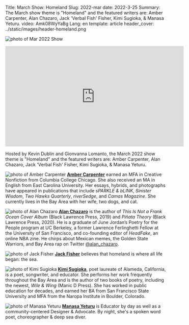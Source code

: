 Title: March Show: Homeland
Slug: 2022-mar
date: 2022-3-25
Summary: The March show theme is "Homeland" and the featured writers are: Amber Carpenter, Alan Chazaro, Jack 'Verbal Fish' Fisher, Kimi Sugioka, & Manasa Yeturu.
video: Amk08WyYaBg
Lang: en
template: article
header_cover: ../static/images/header-homeland.png

![photo of Mar 2022 Show](../static/images/3-25-show.png)

<iframe width="560" height="315" src="https://www.youtube.com/embed/Amk08WyYaBg" title="YouTube video player" frameborder="0" allow="accelerometer; autoplay; clipboard-write; encrypted-media; gyroscope; picture-in-picture" allowfullscreen></iframe>

Hosted by Kevin Dublin and Gionvanna Lomanto, the March 2022 show theme is "Homeland" and the featured writers are: Amber Carpenter, Alan Chazaro, Jack 'Verbal Fish' Fisher, Kimi Sugioka, & Manasa Yeturu.

![photo of Amber Carpenter](../static/images/amber-carpenter.jpg)
[**Amber Carpenter**](https://amberleecarpenter.com) earned an MFA in Creative Nonfiction from Columbia College Chicago. She also received an MA in English from East Carolina University. Her essays, hybrids, and photographs have appeared in publications that include *sPARKLE & bLINK*, *Sinister Wisdom*, *Two Hawks Quarterly*, *riverSedge*, and *Camas Magazine*. She currently lives in the Bay Area with her wife, two dogs, and cat.

![photo of Alan Chazaro](../static/images/alan-chazaro.jpg)
[**Alan Chazaro**](https://www.alanchazaro.com/) is the author of *This Is Not a Frank Ocean Cover Album* (Black Lawrence Press, 2019) and *Piñata Theory* (Black Lawrence Press, 2020). He is a graduate of June Jordan’s Poetry for the People program at UC Berkeley, a former Lawrence Ferlinghetti Fellow at the University of San Francisco, and co-founding editor of *HeadFake*, an online NBA zine. He chirps about Mexican memes, the Golden State Warriors, and Bay Area rap on Twitter [@alan_chazaro](https://twitter.com/alan_chazaro).

![photo of Jack Fisher](../static/images/jack-fisher.png)
[**Jack Fisher**](https://twitter.com/jackcarterfish2) believes that homeland is where all life began: the sea.

![photo of Kimi Sugioka](../static/images/kimi-sugioka.jpg)
[**Kimi Sugioka**](https://www.lakecountybloom.com/rooted-in-poetry-an-interview-with-alameda-poet-laureate-kimi-sugioka/), poet laureate of Alameda, California, is a poet, songwriter, and educator. She performs her work frequently throughout the Bay Area and is the author of two books of poetry, including the newest, *Wile & Wing* (Manic D Press). She has worked in public education for decades, and earned her BA from San Francisco State University and MFA from the Naropa Institute in Boulder, Colorado.

![photo of Manasa Yeturu](../static/images/manasa-yeturu.jpg)
[**Manasa Yeturu**](https://www.instagram.com/myeturu/) is Educator by day as well as a community-centered Designer & Advocate. By night, she's a spoken word poet, choreographer & deep sea diver. 
